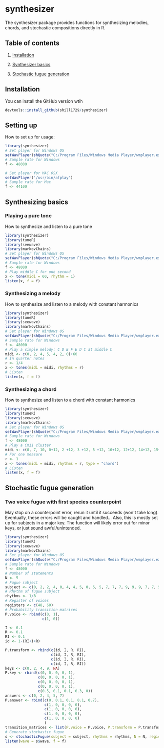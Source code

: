 
# synthesizer

<!-- badges: start -->
<!-- badges: end -->

The synthesizer package provides functions for synthesizing melodies, chords, and stochastic compositions directly in R.

## Table of contents
1. [Installation](#installation)

2. [Synthesizer basics](#synthesizer-basics)

3. [Stochastic fugue generation](#stochastic-fugue-generation)

## Installation

You can install the GitHub version wtih

``` r
devtools::install_github(shill1729/synthesizer)
```

## Setting up

How to set up for usage:

``` r
library(synthesizer)
# Set player for Windows OS
setWavPlayer(shQuote("C:/Program Files/Windows Media Player/wmplayer.exe"))
# Sample rate for Windows
f <- 48000

# Set player for MAC OSX
setWavPlayer('/usr/bin/afplay')
# Sample rate for Mac
f <- 44100
```
## Synthesizing basics

### Playing a pure tone

How to synthesize and listen to a pure tone

```r
library(synthesizer)
library(tuneR)
library(seewave)
library(markovChains)
# Set player for Windows OS
setWavPlayer(shQuote("C:/Program Files/Windows Media Player/wmplayer.exe"))
# Sample rate for Windows
f <- 48000
# Play middle C for one second
x <- tone(midi = 60, rhythm = 1)
listen(x, f = f)
```
### Synthesizing a melody
How to synthesize and listen to a melody with constant harmonics
```r
library(synthesizer)
library(tuneR)
library(seewave)
library(markovChains)
# Set player for Windows OS
setWavPlayer(shQuote("C:/Program Files/Windows Media Player/wmplayer.exe"))
# Sample rate for Windows
f <- 48000
# Play a simple melody: C D E F E D C at middle C
midi <- c(0, 2, 4, 5, 4, 2, 0)+60
# In quarter notes
r <- 1/4
x <- tones(midi = midi, rhythms = r)
# Listen
listen(x, f = f)
```
### Synthesizing a chord
How to synthesize and listen to a chord with constant harmonics
```r
library(synthesizer)
library(tuneR)
library(seewave)
library(markovChains)
# Set player for Windows OS
setWavPlayer(shQuote("C:/Program Files/Windows Media Player/wmplayer.exe"))
# Sample rate for Windows
f <- 48000
# Play a Cm11 cluster
midi <- c(0, 7, 10, 0+12, 2 +12, 3 +12, 5 +12, 10+12, 12+12, 14+12, 15+12)+60
# For one measure
r <- 1
x <- tones(midi = midi, rhythms = r, type = "chord")
# Listen
listen(x, f = f)
```

## Stochastic fugue generation

### Two voice fugue with first species counterpoint
May stop on a counterpoint error, rerun it until it succeeds (won't take long). Eventually, these errors will be caught and handled...
Also, this is mostly set up for subjects in a major key. The function will likely error out for minor keys, or just sound awful/unintended.
```r
library(synthesizer)
library(tuneR)
library(seewave)
library(markovChains)
# Set player for Windows OS
setWavPlayer(shQuote("C:/Program Files/Windows Media Player/wmplayer.exe"))
# Sample rate for Windows
f <- 48000
# Number of statements
N <- 5
# Fugue subject
subject <- c(0, 2, 2, 4, 0, 4, 4, 5, 0, 5, 5, 7, 7, 7, 9, 9, 9, 7, 7, 5, 5, 4, 4, 2, 2, 0)
# Rhythm of fugue subject
rhythms <- 1/8
# Register of voices
registers <- c(48, 60)
# Probability transition matrices
P.voice <- rbind(c(0, 1),
                 c(1, 0))

I <- 0.1
R <- 0.1
RI <- 0.1
id <- 1-(RI+I+R)

P.transform <- rbind(c(id, I, R, RI),
                     c(id, I, R, RI),
                     c(id, I, R, RI),
                     c(id, I, R, RI))
keys <- c(0, 2, 4, 9, NA)
P.key <- rbind(c(0, 0, 0, 0, 1),
               c(0, 0, 0, 0, 1),
               c(0, 0, 0, 0, 1),
               c(0, 0, 0, 0, 1),
               c(0.5, 0.1, 0.1, 0.3, 0))
answers <- c(0, 2, 4, 5, 7)
P.answer <- rbind(c(0, 0.1, 0.1, 0.1, 0.7),
                  c(1, 0, 0, 0, 0),
                  c(1, 0, 0, 0, 0),
                  c(1, 0, 0, 0, 0),
                  c(1, 0, 0, 0, 0)
                  )
transition_matrices <- list(P.voice = P.voice, P.transform = P.transform, P.key = P.key, P.answer = P.answer)
# Generate stochastic fugue
s <- stochasticFugue(subject = subject, rhythms = rhythms, N = N, registers = registers, transition_matrices = transition_matrices, subjectKeys = keys, answerKeys = answers)
listen(wave = s$wave, f = f)
```


